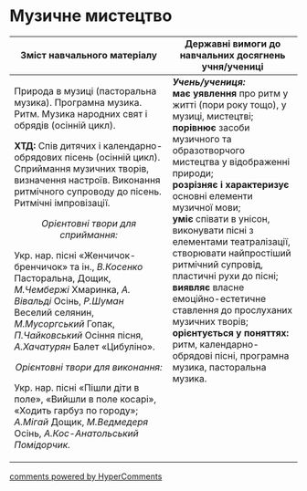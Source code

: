 <div id="hypercomments_widget" class="js-hypercomments-widget invisible"></div>

Музичне мистецтво
=============================================

<table>
  <tr>
    <td width="55%" align="center"><b>Зміст навчального матеріалу</b></td>
    <td width="45%" align="center"><b>Державні вимоги до навчальних досягнень учня/учениці</b></td>
  </tr>
<tbody>
  <tr>
    <td width="55%" style="vertical-align:top !important;">
<p>Природа в музиці (пасторальна музика). Програмна музика. Ритм. Музика народних свят і обрядів (осінній цикл).</p>
<p><b>ХТД:</b> Спів дитячих і календарно-обрядових пісень (осінній цикл). Сприймання музичних творів, визначення настроїв. Виконання ритмічного супроводу  до пісень. Ритмічні імпровізації.</p>
<center><i>Орієнтовні твори для сприймання:</i></center>
<p>Укр. нар. пісні «Женчичок-бренчичок» та ін., <i>В.Косенко</i> Пасторальна, Дощик, <i>М.Чембержі</i> Хмаринка, <i>А. Вівальді</i> Осінь, <i>Р.Шуман</i> Веселий селянин, <i>М.Мусоргський</i> Гопак, <i>П.Чайковський</i> Осіння пісня, <i>А.Хачатурян</i> Балет «Цибуліно».</p>
<center><i>Орієнтовні твори для виконання:</i></center>
<p>Укр. нар. пісні «Пішли діти в поле», «Вийшли в поле косарі», «Ходить гарбуз по городу»; <i>А.Мігай</i> Дощик, <i>М.Ведмедеря</i> Осінь, <i>А.Кос-Анатольський<i> Помідорчик.</i>
	</td>
<td width="45%" style="vertical-align:top !important;"><b><i>Учень/учениця:</i></b><br>
<b>має уявлення</b> про ритм у житті (пори року тощо), у музиці, мистецтві;<br>
<b>порівнює</b> засоби музичного та образотворчого мистецтва у відображенні природи;<br>
<b>розрізняє і характеризує </b> основні елементи музичної мови;<br>
<b>уміє</b> співати в унісон, виконувати  пісні з елементами театралізації, створювати найпростіший ритмічний супровід, пластичні рухи до пісні;<br>
<b>виявляє</b> власне емоційно-естетичне ставлення до прослуханих музичних творів;<br>
<b>орієнтується у поняттях:</b> ритм, календарно-обрядові пісні, програмна музика, пасторальна музика.<br>
</td>
	</tr>
</tbody>
</table>

<div class="js-hypercomments-container">
<a href="http://hypercomments.com" class="hc-link" title="comments widget">comments powered by HyperComments</a>
</div>